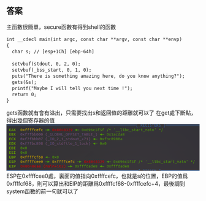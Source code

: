 ## 答案
主函數很簡單，secure函數有得到shell的函數
```
int __cdecl main(int argc, const char **argv, const char **envp)
{
  char s; // [esp+1Ch] [ebp-64h]

  setvbuf(stdout, 0, 2, 0);
  setvbuf(_bss_start, 0, 1, 0);
  puts("There is something amazing here, do you know anything?");
  gets(&s);
  printf("Maybe I will tell you next time !");
  return 0;
}
```
gets函數就有會有溢出，只需要找出s和返回值的距離就可以了
在get處下斷點，得出幾個寄存器的值
![](imgs/20190325-045657.png)
ESP在0xffffcee0處，裏面的值指向0xffffcefc，也就是s的位置，EBP的值爲0xffffcf68，則可以算出和EIP的距離爲0xffffcf68-0xffffcefc+4，最後調到system函數的前一句就可以了